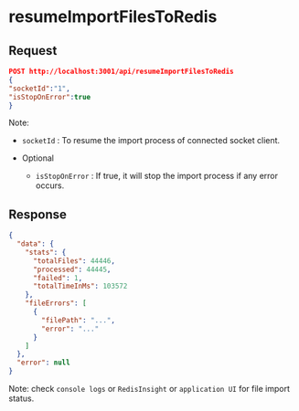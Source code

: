 # resumeImportFilesToRedis

## Request

```json
POST http://localhost:3001/api/resumeImportFilesToRedis
{
"socketId":"1",
"isStopOnError":true
}
```

Note:

- `socketId` : To resume the import process of connected socket client.

- Optional
  - `isStopOnError` : If true, it will stop the import process if any error occurs.

## Response

```json
{
  "data": {
    "stats": {
      "totalFiles": 44446,
      "processed": 44445,
      "failed": 1,
      "totalTimeInMs": 103572
    },
    "fileErrors": [
      {
        "filePath": "...",
        "error": "..."
      }
    ]
  },
  "error": null
}
```

Note: check `console logs` or `RedisInsight` or `application UI` for file import status.
